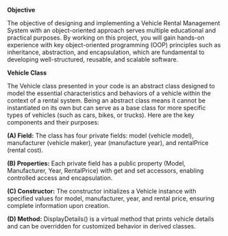 **Objective**

The objective of designing and implementing a Vehicle Rental Management System with an object-oriented approach serves multiple educational and practical purposes. By working on this project, you will gain hands-on experience with key object-oriented programming (OOP) principles such as inheritance, abstraction, and encapsulation, which are fundamental to developing well-structured, reusable, and scalable software.

**Vehicle Class**

The Vehicle class presented in your code is an abstract class designed to model the essential characteristics and behaviors of a vehicle within the context of a rental system. Being an abstract class means it cannot be instantiated on its own but can serve as a base class for more specific types of vehicles (such as cars, bikes, or trucks). Here are the key components and their purposes:

**(A) Field:** The class has four private fields: model (vehicle model), manufacturer (vehicle maker), year (manufacture year), and rentalPrice (rental cost).

**(B) Properties:** Each private field has a public property (Model, Manufacturer, Year, RentalPrice) with get and set accessors, enabling controlled access and encapsulation.

**(C) Constructor:** The constructor initializes a Vehicle instance with specified values for model, manufacturer, year, and rental price, ensuring complete information upon creation.

**(D) Method:** DisplayDetails() is a virtual method that prints vehicle details and can be overridden for customized behavior in derived classes.
